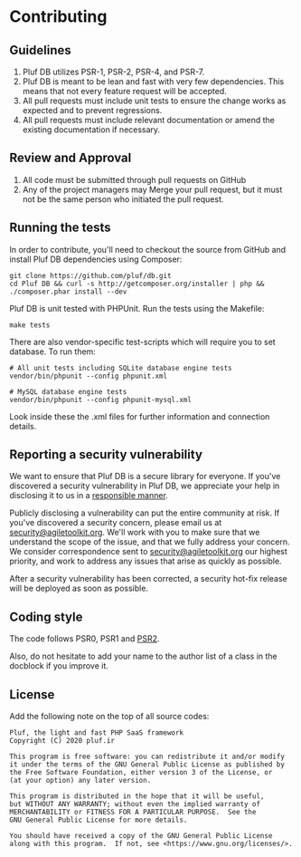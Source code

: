 # Contributing

## Guidelines

1. Pluf DB utilizes PSR-1, PSR-2, PSR-4, and PSR-7.
2. Pluf DB is meant to be lean and fast with very few dependencies. This means that not every feature request will be accepted.
3. All pull requests must include unit tests to ensure the change works as expected and to prevent regressions.
4. All pull requests must include relevant documentation or amend the existing documentation if necessary.

## Review and Approval

1. All code must be submitted through pull requests on GitHub
2. Any of the project managers may Merge your pull request, but it must not be the same person who initiated the pull request.

## Running the tests

In order to contribute, you'll need to checkout the source from GitHub and install Pluf DB dependencies using Composer:

    git clone https://github.com/pluf/db.git
    cd Pluf DB && curl -s http://getcomposer.org/installer | php && ./composer.phar install --dev

Pluf DB is unit tested with PHPUnit. Run the tests using the Makefile:

    make tests

There are also vendor-specific test-scripts which will require you to
set database. To run them:

    # All unit tests including SQLite database engine tests
    vendor/bin/phpunit --config phpunit.xml

    # MySQL database engine tests
    vendor/bin/phpunit --config phpunit-mysql.xml

Look inside these the .xml files for further information and connection details.

## Reporting a security vulnerability

We want to ensure that Pluf DB is a secure library for everyone. If you've discovered a security vulnerability in Pluf DB, we appreciate your help in disclosing it to us in a [responsible manner](http://en.wikipedia.org/wiki/Responsible_disclosure).

Publicly disclosing a vulnerability can put the entire community at risk. If you've discovered a security concern, please email us at security@agiletoolkit.org. We'll work with you to make sure that we understand the scope of the issue, and that we fully address your concern. We consider correspondence sent to security@agiletoolkit.org our highest priority, and work to address any issues that arise as quickly as possible.

After a security vulnerability has been corrected, a security hot-fix release will be deployed as soon as possible.

## Coding style

The code follows PSR0, PSR1 and [PSR2](https://github.com/php-fig/fig-standards/blob/master/accepted/PSR-2-coding-style-guide.md).

Also, do not hesitate to add your name to the author list of a class in the docblock if you improve it.

## License

Add the following note on the top of all source codes:


    Pluf, the light and fast PHP SaaS framework
    Copyright (C) 2020 pluf.ir

    This program is free software: you can redistribute it and/or modify
    it under the terms of the GNU General Public License as published by
    the Free Software Foundation, either version 3 of the License, or
    (at your option) any later version.

    This program is distributed in the hope that it will be useful,
    but WITHOUT ANY WARRANTY; without even the implied warranty of
    MERCHANTABILITY or FITNESS FOR A PARTICULAR PURPOSE.  See the
    GNU General Public License for more details.

    You should have received a copy of the GNU General Public License
    along with this program.  If not, see <https://www.gnu.org/licenses/>.

